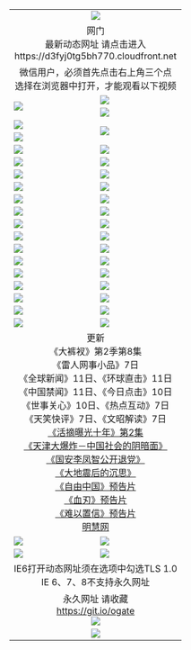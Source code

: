 ﻿<table>
  <tr></tr>
  <tr><td colspan=2 align=center><img src="https://cloud.githubusercontent.com/assets/11880933/13434984/f430fae2-e012-11e5-814f-c2df1e82b247.jpg" /></td></tr>
  <tr><td colspan=2 align=center>网门<br>最新动态网址 请点击进入
<br>https://d3fyj0tg5bh770.cloudfront.net
    </td>
  </tr>
  <tr>
    <td colspan=2 align=center>微信用户，必须首先点击右上角三个点<br>选择在浏览器中打开，才能观看以下视频</td>
  </tr>
  <tr>
    <td rowspan=2><a href="https://d3fyj0tg5bh770.cloudfront.net/ogUP.aspx?name=11DKC.mp4&count=T:2,2:8,1:16&from=github" target="_blank"><img src="https://d3fyj0tg5bh770.cloudfront.net/Up/11DKC1.jpg" /></a></td> 
    <td><div><a href="https://d3fyj0tg5bh770.cloudfront.net/ogUP.aspx?name=LRWS.mp4&count=7B:9,6B:44,5A:10,5B:35,4A:14,4B:19,3A:10,3B:26,2A:16,2B:21,1A:23,1B:29&current=7B:9" target="_blank"><img src="https://d3fyj0tg5bh770.cloudfront.net/Up/LRWS.jpg" /></a></td>
   </tr>
  <tr>
    <td><a href="https://d3fyj0tg5bh770.cloudfront.net/ogNiceVedio.aspx" target="_blank"><img src="https://d3fyj0tg5bh770.cloudfront.net/Up/11TGKDY.jpg" /></a></td>
  </tr>
  <tr>
    <td><a href="https://d3fyj0tg5bh770.cloudfront.net/ogUP.aspx?name=JQR.mp4&count=2" target="_blank"><img src="https://d3fyj0tg5bh770.cloudfront.net/Up/JQR.jpg" /></a></td>   
    <td rowspan=2><a href="https://d3fyj0tg5bh770.cloudfront.net/ogUP.aspx?name=JP.mp4&count=9" target="_blank"><img src="https://d3fyj0tg5bh770.cloudfront.net/Up/JP.jpg" /></td>
  </tr>
  <tr>
    <td><a href="https://d3fyj0tg5bh770.cloudfront.net/ogUP.aspx?name=WH.mp4" target="_blank"><img src="https://d3fyj0tg5bh770.cloudfront.net/Up/WH.jpg" /></a></td>
  </tr>
  <tr>
    <td><a href="https://d3fyj0tg5bh770.cloudfront.net/ogUP.aspx?name=SSZJ.mp4&count=480P:9,S:2" target="_blank"><img src="https://d3fyj0tg5bh770.cloudfront.net/Up/SSZJ.jpg" /></a></td>
    <td><a href="https://d3fyj0tg5bh770.cloudfront.net/ogUP.aspx?name=ZY.mp4&count=2015:16" target="_blank"><img src="https://d3fyj0tg5bh770.cloudfront.net/Up/ZY.jpg" /></a</td>
  </tr>
  <tr>
    <td><a href="https://d3fyj0tg5bh770.cloudfront.net/ogUP.aspx?name=XTFY.mp4&count=B:2,A:24" target="_blank"><img src="https://d3fyj0tg5bh770.cloudfront.net/Up/XTFY.jpg" /></a></td>
    <td><a href="https://d3fyj0tg5bh770.cloudfront.net/ogUP.aspx?name=1XQK.mp4&count=13" target="_blank"><img src="https://d3fyj0tg5bh770.cloudfront.net/Up/1XQK.jpg" /></a</td>
  </tr>
  <tr>
    <td><a href="https://d3fyj0tg5bh770.cloudfront.net/ogUP.aspx?name=1LYF.mp4&count=2" target="_blank"><img src="https://d3fyj0tg5bh770.cloudfront.net/Up/1LYF0.jpg" /></a></td>
    <td><a href="https://d3fyj0tg5bh770.cloudfront.net/ogUP.aspx?name=1ZGC.mp4&count=6" target="_blank"><img src="https://d3fyj0tg5bh770.cloudfront.net/Up/1ZGC0.jpg" /></a></td>
  </tr>
  <tr>
    <td><a href="https://d3fyj0tg5bh770.cloudfront.net/ogUP.aspx?name=1ZKM.mp4&count=3&current=3" target="_blank"><img src="https://d3fyj0tg5bh770.cloudfront.net/Up/1ZKM0.jpg" /></a></td>  
    <td><a href="https://d3fyj0tg5bh770.cloudfront.net/ogUP.aspx?name=1WWY.mp4&count=6&current=6" target="_blank"><img src="https://d3fyj0tg5bh770.cloudfront.net/Up/1WWY0.jpg" /></a></td>
  </tr>
  <tr>
    <td><a href="https://d3fyj0tg5bh770.cloudfront.net/ogUP.aspx?name=10JGY.mp4&count=3" target="_blank"><img src="https://d3fyj0tg5bh770.cloudfront.net/Up/10JGY0.jpg" /></a></td>
    <td><a href="https://d3fyj0tg5bh770.cloudfront.net/ogUP.aspx?name=10CYS.mp4&count=2" target="_blank"><img src="https://d3fyj0tg5bh770.cloudfront.net/Up/10CYS0.jpg" /></a></td>
  </tr>
  <tr>
    <td><a href="https://d3fyj0tg5bh770.cloudfront.net/ogUP.aspx?name=4SQQ.mp4&count=201603:9,201602:20,201601:21&current=201603:9" target="_blank"><img src="https://d3fyj0tg5bh770.cloudfront.net/Up/4SQQ0.jpg"/></a></td>
    <td><a href="https://d3fyj0tg5bh770.cloudfront.net/ogUP.aspx?name=4SHQ.mp4&count=201603:11,201602:27,201601:28&current=201603:11" target="_blank"><img src="https://d3fyj0tg5bh770.cloudfront.net/Up/4SHQ0.jpg"/></a></td>
  </tr>
  <tr>
    <td><a href="https://d3fyj0tg5bh770.cloudfront.net/ogUP.aspx?name=4SZG.mp4&count=201603:10,201602:21,201601:23&current=201603:10" target="_blank"><img src="https://d3fyj0tg5bh770.cloudfront.net/Up/4SZG0.jpg"/></a></td>
    <td><a href="https://d3fyj0tg5bh770.cloudfront.net/ogUP.aspx?name=4SDJ.mp4&count=201603A:9,201603B:6,201602A:24,201602B:7,201601A:48,201601B:6&current=201603A:9" target="_blank"><img src="https://d3fyj0tg5bh770.cloudfront.net/Up/4SDJ0.jpg"/></a></td>
  </tr>
  <tr>
    <td><a href="https://d3fyj0tg5bh770.cloudfront.net/ogUP.aspx?name=4SGX.mp4&count=201603:2&current=201603:2" target="_blank"><img src="https://d3fyj0tg5bh770.cloudfront.net/Up/4SGX0.jpg"/></a></td>
    <td><a href="https://d3fyj0tg5bh770.cloudfront.net/ogUP.aspx?name=4SHD.mp4&count=201603:3&current=201603:1" target="_blank"><img src="https://d3fyj0tg5bh770.cloudfront.net/Up/4SHD0.jpg"/></a></td>
  </tr>
  <tr>
    <td><a href="https://d3fyj0tg5bh770.cloudfront.net/ogUP.aspx?name=4CTX.mp4&count=201603:2,201602:3,201601:4&current=201603:2" target="_blank"><img src="https://d3fyj0tg5bh770.cloudfront.net/Up/4CTX0.jpg"/></a></td>
    <td><a href="https://d3fyj0tg5bh770.cloudfront.net/ogUP.aspx?name=4CWZ.mp4&count=201603:1,201602:4,201601:4&current=201603:1" target="_blank"><img src="https://d3fyj0tg5bh770.cloudfront.net/Up/4CWZ0.jpg"/></a></td>
  </tr>
  <tr>
    <td><a href="https://d3fyj0tg5bh770.cloudfront.net/onUP.aspx?name=https://d2t6x1lwzcff38.cloudfront.net/" target="_blank"><img src="https://d3fyj0tg5bh770.cloudfront.net/Up/0DTW.jpg"/></a></td>
    <td><a href="https://d3fyj0tg5bh770.cloudfront.net/onUP.aspx?name=https://d240ns8up8earz.cloudfront.net/acenter/" target="_blank"><img src="https://d3fyj0tg5bh770.cloudfront.net/Up/0TDW.jpg" /></a></td>
  </tr>
  <tr>
    <td><a href="https://d3fyj0tg5bh770.cloudfront.net/onUP.aspx?name=https://d4508d6vomz2p.cloudfront.net/gb/nsc413.htm" target="_blank"><img src="https://d3fyj0tg5bh770.cloudfront.net/Up/0DJY.jpg" /></a></td>
    <td><a href="https://d3fyj0tg5bh770.cloudfront.net/onUP.aspx?name=https://d3bxwq7vzudb5l.cloudfront.net/xtr/gb/prog204.html" target="_blank"><img src="https://d3fyj0tg5bh770.cloudfront.net/Up/0XTR.jpg" /></a></td>
  </tr>
  <tr>
    <td><a href="https://d3fyj0tg5bh770.cloudfront.net/onUP.aspx?name=https://d3aj00iefsmfgc.cloudfront.net/" target="_blank"><img src="https://d3fyj0tg5bh770.cloudfront.net/Up/0MHW.jpg" /></a></td>
    <td><a href="https://d3fyj0tg5bh770.cloudfront.net/onUP.aspx?name=https://d1sbg9daat0zu5.cloudfront.net/" target="_blank"><img src="https://d3fyj0tg5bh770.cloudfront.net/Up/0ZJW.jpg" /></a></td>
  </tr>
  <tr>
    <td><a href="https://d3fyj0tg5bh770.cloudfront.net/ogUP.aspx?name=0FG.zip" target="_blank"><img src="https://d3fyj0tg5bh770.cloudfront.net/Up/0FG.jpg" /></a></td>
    <td><a href="https://d3fyj0tg5bh770.cloudfront.net/ogUP.aspx?name=0FGA.apk" target="_blank"><img src="https://d3fyj0tg5bh770.cloudfront.net/Up/0FGA.jpg" /></a></td>
  </tr>
  <tr>
    <td><a href="https://d3fyj0tg5bh770.cloudfront.net/ogUP.aspx?name=0U.zip" target="_blank"><img src="https://d3fyj0tg5bh770.cloudfront.net/Up/0U.jpg" /></a></td>
    <td><a href="https://d3fyj0tg5bh770.cloudfront.net/ogUP.aspx?name=0UA.apk" target="_blank"><img src="https://d3fyj0tg5bh770.cloudfront.net/Up/0UA.jpg" /></a></td>
  </tr>
  <tr>
    <td><a href="https://d3fyj0tg5bh770.cloudfront.net/ogUP.aspx?name=0iPPOTV.zip" target="_blank"><img src="https://d3fyj0tg5bh770.cloudfront.net/Up/0iPPOTV.jpg" /></a></td>
    <td><a href="https://d3fyj0tg5bh770.cloudfront.net/ogUP.aspx?name=0iNTD.apk" target="_blank"><img src="https://d3fyj0tg5bh770.cloudfront.net/Up/0iNTD.jpg" /></a></td>
  </tr>
  <tr>
    <td colspan=2 align=center>更新<br>
      《大裤衩》第2季第8集<br>
      《雷人网事小品》7日<br>
      《全球新闻》11日、《环球直击》11日<br>
      《中国禁闻》11日、《今日点击》10日<br>
      《世事关心》10日、《热点互动》7日<br>
      《天笑快评》7日、《文昭解读》7日<br>
      <a href="https://d3fyj0tg5bh770.cloudfront.net/ogUP.aspx?name=SSZJ.mp4&count=480P:9,S:2&current=S:2" target="_blank">《活摘曝光十年》第2集</a><br>
      <a href="https://d3fyj0tg5bh770.cloudfront.net/ogUP.aspx?name=4TJDBZ.mp4" target="_blank">《天津大爆炸－中国社会的阴暗面》</a><br>
      <a href="https://d3fyj0tg5bh770.cloudfront.net/ogUP.aspx?name=4LFZ.mp4" target="_blank">《国安李凤智公开退党》</a><br>
      <a href="https://d3fyj0tg5bh770.cloudfront.net/ogUP.aspx?name=4DDZHDCS.mp4" target="_blank">《大地震后的沉思》</a><br>
      <a href="https://d3fyj0tg5bh770.cloudfront.net/ogUP.aspx?name=11ZYZG0.mp4" target="_blank">《自由中国》预告片</a><br>
      <a href="https://d3fyj0tg5bh770.cloudfront.net/ogUP.aspx?name=11XR.mp4" target="_blank">《血刃》预告片</a><br>
      <a href="https://d3fyj0tg5bh770.cloudfront.net/ogUP.aspx?name=11NYZX.mp4&count=2" target="_blank">《难以置信》预告片</a><br>
      <a href="https://d3fyj0tg5bh770.cloudfront.net/onUP.aspx?name=https://www.minghui.org/" target="_blank">明慧网</a></td>
    </td>
  </tr>
  <tr>
    <td><a href="https://d3fyj0tg5bh770.cloudfront.net/ogNice.aspx" target="_blank"><img src="https://d3fyj0tg5bh770.cloudfront.net/Up/0WCYY.jpg" /></a></td>
    <td><a href="https://d3fyj0tg5bh770.cloudfront.net/onCO.aspx?ob=600%E4%BA%8B%E7%89%A9&op=%E5%A2%9E%E5%88%A0%E6%94%B9&args=WH1~%23%E7%B1%BB%E5%9E%8B6%E6%96%B0%E9%97%BB%7c%23%E7%B1%BB%E5%9E%8B6%E8%AF%84%E8%AE%BA&mode=" target="_blank"><img src="https://d3fyj0tg5bh770.cloudfront.net/Up/0WZTT.jpg" /></a></td> 
  </tr>
  <tr>
    <td><a href="https://d3fyj0tg5bh770.cloudfront.net/ogDY.aspx" target="_blank"><img src="https://d3fyj0tg5bh770.cloudfront.net/Up/0FK.jpg" /></a></td>
    <td><a href="https://d3fyj0tg5bh770.cloudfront.net/ogST.aspx" target="_blank"><img src="https://d3fyj0tg5bh770.cloudfront.net/Up/0ST.jpg" /></a></td> 
  </tr>
  <tr>
    <td colspan=2 align=center>IE6打开动态网址须在选项中勾选TLS 1.0<br/>IE 6、7、8不支持永久网址<br/>
      <!--微信可扫描以下临时二维码<br/>https://bit.ly/1mBQHW8<br/><a href="https://d3fyj0tg5bh770.cloudfront.net/Up/0WMGDL3.png" target="_blank"><img src="https://d3fyj0tg5bh770.cloudfront.net/Up/0WMGD3.png"/></a><br-->
  </tr>
  <tr>
    <td colspan=2 align=center>永久网址 请收藏<br/><a href="https://git.io/ogate" target="_blank">https://git.io/ogate</a><br/><a href="https://d3fyj0tg5bh770.cloudfront.net/Up/0WMGDL2.png" target="_blank"><img src="https://d3fyj0tg5bh770.cloudfront.net/Up/0WMGD2.png"/></a></td>
  </tr>
  <tr>
    <td colspan=2 align=center><a href="https://d3fyj0tg5bh770.cloudfront.net/ogUP.aspx?name=0oGate.apk" target="_blank"><img src="https://d3fyj0tg5bh770.cloudfront.net/Up/0WMAZ.jpg" /></a></td>
  </tr>
  <!--tr>
    <td colspan=2 align=center>可能失效的动态网址
    </td>
  </tr-->
</table>
